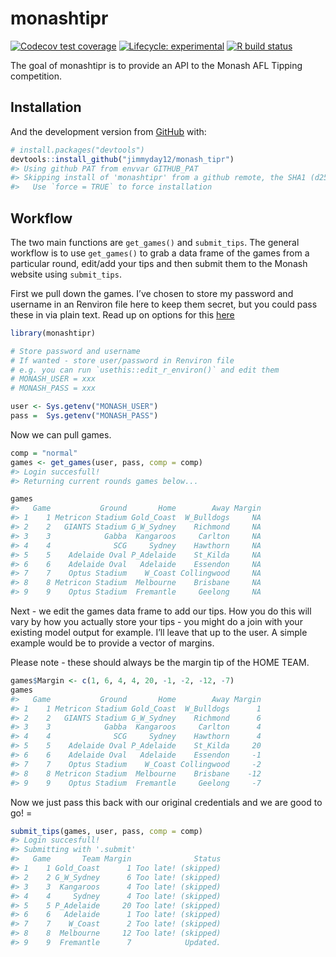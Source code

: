 
<!-- README.md is generated from README.Rmd. Please edit that file -->

# monashtipr

<!-- badges: start -->

[![Codecov test
coverage](https://codecov.io/gh/jimmyday12/monash_tipr/branch/master/graph/badge.svg)](https://codecov.io/gh/jimmyday12/monash_tipr?branch=master)
[![Lifecycle:
experimental](https://img.shields.io/badge/lifecycle-experimental-orange.svg)](https://www.tidyverse.org/lifecycle/#experimental)
[![R build
status](https://github.com/jimmyday12/monash_tipr/workflows/R-CMD-check/badge.svg)](https://github.com/jimmyday12/monash_tipr/actions)
<!-- badges: end -->

The goal of monashtipr is to provide an API to the Monash AFL Tipping
competition.

## Installation

And the development version from [GitHub](https://github.com/) with:

``` r
# install.packages("devtools")
devtools::install_github("jimmyday12/monash_tipr")
#> Using github PAT from envvar GITHUB_PAT
#> Skipping install of 'monashtipr' from a github remote, the SHA1 (d25eb7b5) has not changed since last install.
#>   Use `force = TRUE` to force installation
```

## Workflow

The two main functions are `get_games()` and `submit_tips`. The general
workflow is to use `get_games()` to grab a data frame of the games from
a particular round, edit/add your tips and then submit them to the
Monash website using `submit_tips`.

First we pull down the games. I’ve chosen to store my password and
username in an Renviron file here to keep them secret, but you could
pass these in via plain text. Read up on options for this
[here](https://cran.r-project.org/web/packages/httr/vignettes/secrets.html)

``` r
library(monashtipr)

# Store password and username
# If wanted - store user/password in Renviron file
# e.g. you can run `usethis::edit_r_environ()` and edit them
# MONASH_USER = xxx
# MONASH_PASS = xxx

user <- Sys.getenv("MONASH_USER")
pass =  Sys.getenv("MONASH_PASS")
```

Now we can pull games.

``` r
comp = "normal"
games <- get_games(user, pass, comp = comp)
#> Login succesfull!
#> Returning current rounds games below...

games
#>   Game           Ground       Home        Away Margin
#> 1    1 Metricon Stadium Gold_Coast  W_Bulldogs     NA
#> 2    2   GIANTS Stadium G_W_Sydney    Richmond     NA
#> 3    3            Gabba  Kangaroos     Carlton     NA
#> 4    4              SCG     Sydney    Hawthorn     NA
#> 5    5    Adelaide Oval P_Adelaide    St_Kilda     NA
#> 6    6    Adelaide Oval   Adelaide    Essendon     NA
#> 7    7    Optus Stadium    W_Coast Collingwood     NA
#> 8    8 Metricon Stadium  Melbourne    Brisbane     NA
#> 9    9    Optus Stadium  Fremantle     Geelong     NA
```

Next - we edit the games data frame to add our tips. How you do this
will vary by how you actually store your tips - you might do a join with
your existing model output for example. I’ll leave that up to the user.
A simple example would be to provide a vector of margins.

Please note - these should always be the margin tip of the HOME TEAM.

``` r
games$Margin <- c(1, 6, 4, 4, 20, -1, -2, -12, -7)
games
#>   Game           Ground       Home        Away Margin
#> 1    1 Metricon Stadium Gold_Coast  W_Bulldogs      1
#> 2    2   GIANTS Stadium G_W_Sydney    Richmond      6
#> 3    3            Gabba  Kangaroos     Carlton      4
#> 4    4              SCG     Sydney    Hawthorn      4
#> 5    5    Adelaide Oval P_Adelaide    St_Kilda     20
#> 6    6    Adelaide Oval   Adelaide    Essendon     -1
#> 7    7    Optus Stadium    W_Coast Collingwood     -2
#> 8    8 Metricon Stadium  Melbourne    Brisbane    -12
#> 9    9    Optus Stadium  Fremantle     Geelong     -7
```

Now we just pass this back with our original credentials and we are good
to go\! =

``` r
submit_tips(games, user, pass, comp = comp)
#> Login succesfull!
#> Submitting with '.submit'
#>   Game       Team Margin              Status
#> 1    1 Gold_Coast      1 Too late! (skipped)
#> 2    2 G_W_Sydney      6 Too late! (skipped)
#> 3    3  Kangaroos      4 Too late! (skipped)
#> 4    4     Sydney      4 Too late! (skipped)
#> 5    5 P_Adelaide     20 Too late! (skipped)
#> 6    6   Adelaide      1 Too late! (skipped)
#> 7    7    W_Coast      2 Too late! (skipped)
#> 8    8  Melbourne     12 Too late! (skipped)
#> 9    9  Fremantle      7            Updated.
```
